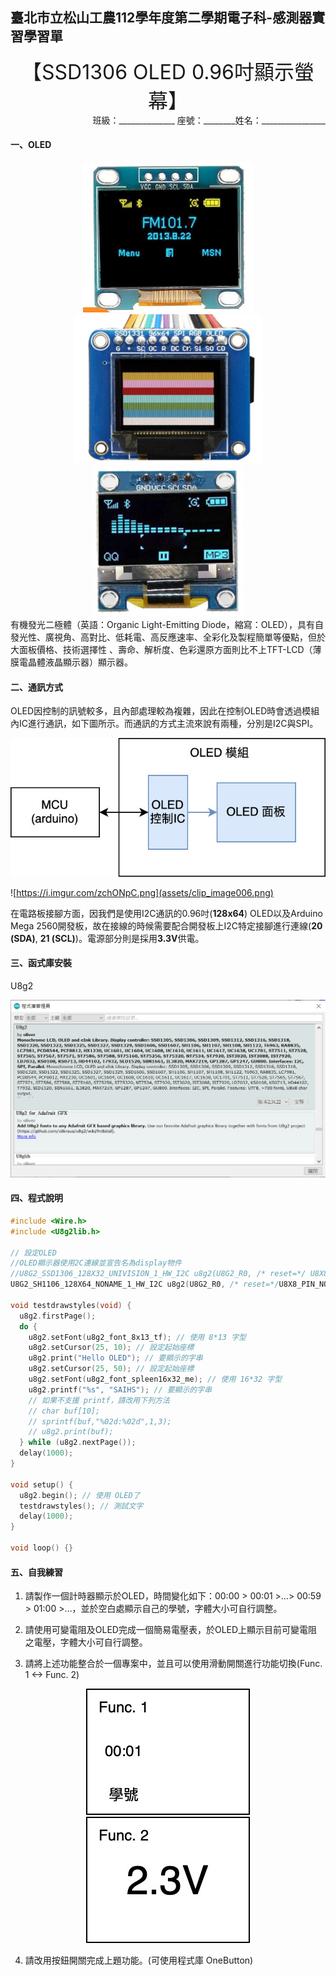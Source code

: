 ## 臺北市立松山工農112學年度第二學期電子科-感測器實習學習單 

<center><font size=6>【SSD1306 OLED 0.96吋顯示螢幕】</font></center>

<div style="text-align: right">班級：______________ 座號：________姓名：________________</div>

#### 一、OLED
<center>
<img src="assets/oled1.jpg" alt="image" width="auto" height="240"><img src="assets/oled2.jpeg" alt="image" width="auto" height="240"><img src="assets/oled3.jpeg" alt="image" width="auto" height="240">
</center>
有機發光二極體（英語：Organic Light-Emitting Diode，縮寫：OLED），具有自發光性、廣視角、高對比、低耗電、高反應速率、全彩化及製程簡單等優點，但於大面板價格、技術選擇性 、壽命、解析度、色彩還原方面則比不上TFT-LCD（薄膜電晶體液晶顯示器）顯示器。

 

#### 二、通訊方式

OLED因控制的訊號較多，且內部處理較為複雜，因此在控制OLED時會透過模組內IC進行通訊，如下圖所示。而通訊的方式主流來說有兩種，分別是I2C與SPI。

![image-20240127111219900](assets/image-20240127111219900.png)



![https://i.imgur.com/zchONpC.png](assets/clip_image006.png)

在電路板接腳方面，因我們是使用I2C通訊的0.96吋(**128x64**) OLED以及Arduino Mega 2560開發板，故在接線的時候需要配合開發板上I2C特定接腳進行連線(**20 (SDA)**, **21 (SCL)**)。電源部分則是採用**3.3V**供電。

 

#### 三、函式庫安裝

U8g2

![oled-lib](assets/u8g2.png)

#### 四、程式說明

```c
#include <Wire.h>
#include <U8g2lib.h>

// 設定OLED
//OLED顯示器使用2C連線並宣告名為display物件
//U8G2_SSD1306_128X32_UNIVISION_1_HW_I2C u8g2(U8G2_R0, /* reset=*/ U8X8_PIN_NONE, /* clock=*/ SCL, /* data=*/ SDA);   // pin remapping with ESP8266 HW I2C
U8G2_SH1106_128X64_NONAME_1_HW_I2C u8g2(U8G2_R0, /* reset=*/U8X8_PIN_NONE);

void testdrawstyles(void) {
  u8g2.firstPage(); 
  do {
    u8g2.setFont(u8g2_font_8x13_tf); // 使用 8*13 字型
    u8g2.setCursor(25, 10); // 設定起始座標
    u8g2.print("Hello OLED"); // 要顯示的字串
    u8g2.setCursor(25, 50); // 設定起始座標
    u8g2.setFont(u8g2_font_spleen16x32_me); // 使用 16*32 字型
    u8g2.printf("%s", "SAIHS"); // 要顯示的字串
    // 如果不支援 printf，請改用下列方法
    // char buf[10]; 
    // sprintf(buf,"%02d:%02d",1,3);
    // u8g2.print(buf);
  } while (u8g2.nextPage());
  delay(1000);
}

void setup() {
  u8g2.begin(); // 使用 OLED了
  testdrawstyles(); // 測試文字
  delay(1000);
}

void loop() {}
```

 

#### 五、自我練習

1. 請製作一個計時器顯示於OLED，時間變化如下：00:00 > 00:01 >…> 00:59 > 01:00 >…，並於空白處顯示自己的學號，字體大小可自行調整。

2. 請使用可變電阻及OLED完成一個簡易電壓表，於OLED上顯示目前可變電阻之電壓，字體大小可自行調整。

3. 請將上述功能整合於一個專案中，並且可以使用滑動開關進行功能切換(Func. 1 <-> Func. 2)

<center>
<img src="assets/image-20240127112420074.png"> <img src="assets/image-20240127112502604.png">
</center>

4. 請改用按鈕開關完成上題功能。(可使用程式庫 OneButton)